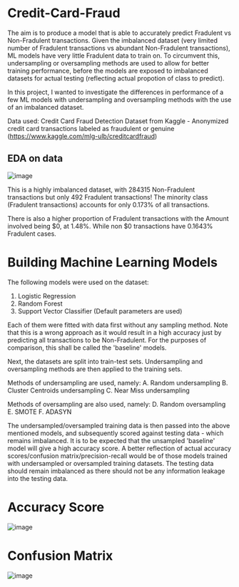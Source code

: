 # Credit-Card-Fraud
The aim is to produce a model that is able to accurately predict Fradulent vs Non-Fradulent transactions. Given the imbalanced dataset (very limited number of Fradulent transactions vs abundant Non-Fradulent transactions), ML models have very little Fradulent data to train on. To circumvent this, undersampling or oversampling methods are used to allow for better training performance, before the models are exposed to imbalanced datasets for actual testing (reflecting actual propotion of class to predict).

In this project, I wanted to investigate the differences in performance of a few ML models with undersampling and oversampling methods with the use of an imbalanced dataset. 

Data used: Credit Card Fraud Detection Dataset from Kaggle - Anonymized credit card transactions labeled as fraudulent or genuine (https://www.kaggle.com/mlg-ulb/creditcardfraud)

## EDA on data
![image](https://user-images.githubusercontent.com/75196868/110233997-efb3e980-7f62-11eb-928d-b68fc4b58d42.png)

This is a highly imbalanced dataset, with 284315 Non-Fradulent transactions but only 492 Fradulent transactions! The minority class (Fradulent transactions) accounts for only 0.173% of all transactions.

There is also a higher proportion of Fradulent transactions with the Amount involved being $0, at 1.48%. 
While non $0 transactions have 0.1643% Fradulent cases.

# Building Machine Learning Models
The following models were used on the dataset:
1. Logistic Regression
2. Random Forest
3. Support Vector Classifier
(Default parameters are used)

Each of them were fitted with data first without any sampling method. Note that this is a wrong approach as it would result in a high accuracy just by predicting all transactions to be Non-Fradulent. For the purposes of comparison, this shall be called the 'baseline' models. 

Next, the datasets are split into train-test sets. Undersampling and oversampling methods are then applied to the training sets.

Methods of undersampling are used, namely:
A. Random undersampling
B. Cluster Centroids undersampling
C. Near Miss undersampling

Methods of oversampling are also used, namely:
D. Random oversampling
E. SMOTE
F. ADASYN

The undersampled/oversampled training data is then passed into the above mentioned models, and subsequently scored against testing data - which remains imbalanced.
It is to be expected that the unsampled 'baseline' model will give a high accuracy score. A better reflection of actual accuracy scores/confusion matrix/precision-recall would be of those models trained with undersampled or oversampled training datasets. The testing data should remain imbalanced as there should not be any information leakage into the testing data.

# Accuracy Score
![image](https://user-images.githubusercontent.com/75196868/110236284-e67d4980-7f6f-11eb-806d-d71bb02e7f17.png)

# Confusion Matrix
![image](https://user-images.githubusercontent.com/75196868/110236304-0280eb00-7f70-11eb-9682-ba552e37116c.png)
